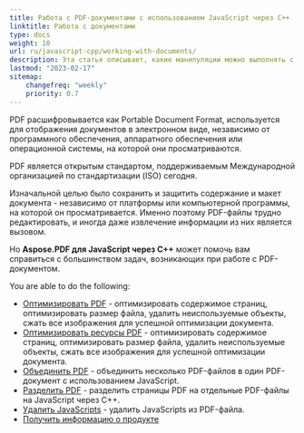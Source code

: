 ```yaml
---
title: Работа с PDF-документами с использованием JavaScript через C++
linktitle: Работа с документами
type: docs
weight: 10
url: ru/javascript-cpp/working-with-documents/
description: Эта статья описывает, какие манипуляции можно выполнять с документом с помощью библиотеки Aspose.PDF для JavaScript через C++.
lastmod: "2023-02-17"
sitemap:
    changefreq: "weekly"
    priority: 0.7
---
```


PDF расшифровывается как Portable Document Format, используется для отображения документов в электронном виде, независимо от программного обеспечения, аппаратного обеспечения или операционной системы, на которой они просматриваются.

PDF является открытым стандартом, поддерживаемым Международной организацией по стандартизации (ISO) сегодня.

Изначальной целью было сохранить и защитить содержание и макет документа - независимо от платформы или компьютерной программы, на которой он просматривается. Именно поэтому PDF-файлы трудно редактировать, и иногда даже извлечение информации из них является вызовом.

Но **Aspose.PDF для JavaScript через C++** может помочь вам справиться с большинством задач, возникающих при работе с PDF-документом.

You are able to do the following:

- [Оптимизировать PDF](/pdf/javascript-cpp/optimize-pdf/) - оптимизировать содержимое страниц, оптимизировать размер файла, удалить неиспользуемые объекты, сжать все изображения для успешной оптимизации документа.
- [Оптимизировать ресурсы PDF](/pdf/javascript-cpp/optimize-pdf-resources/) - оптимизировать содержимое страниц, оптимизировать размер файла, удалить неиспользуемые объекты, сжать все изображения для успешной оптимизации документа.
- [Объединить PDF](/pdf/javascript-cpp/merge-pdf/) - объединить несколько PDF-файлов в один PDF-документ с использованием JavaScript.
- [Разделить PDF](/pdf/javascript-cpp/split-pdf/) - разделить страницы PDF на отдельные PDF-файлы на JavaScript через C++.
- [Удалить JavaScripts](/pdf/javascript-cpp/delete-javascripts/) - удалить JavaScripts из PDF-файла.
- [Получить информацию о продукте](/pdf/javascript-cpp/get-info-about-product/)